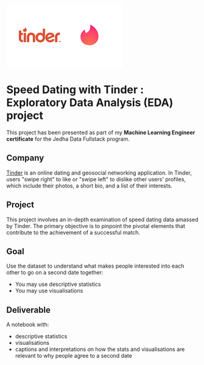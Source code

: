 ![Tinder logo](Tinder_logo.png)

# Speed Dating with Tinder : Exploratory Data Analysis (EDA) project

This project has been presented as part of my **Machine Learning Engineer certificate** for the Jedha Data Fullstack program.

## Company

<a href="https://tinder.com/" target="_blank">Tinder</a> is an online dating and geosocial networking application. In Tinder, users "swipe right" to like or "swipe left" to dislike other users' profiles, which include their photos, a short bio, and a list of their interests. 

## Project 

 This project involves an in-depth examination of speed dating data amassed by Tinder. The primary objective is to pinpoint the pivotal elements that contribute to the achievement of a successful match.

## Goal

Use the dataset to understand what makes people interested into each other to go on a second date together:
* You may use descriptive statistics
* You may use visualisations

## Deliverable

A notebook with:
* descriptive statistics
* visualisations
* captions and interpretations on how the stats and visualisations are relevant to why people agree to a second date
